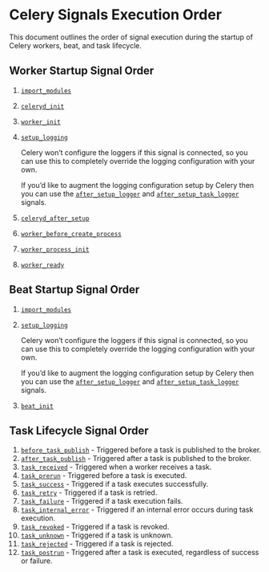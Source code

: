 # Celery Signals Execution Order

This document outlines the order of signal execution during the startup of Celery workers, beat, and task lifecycle.

## Worker Startup Signal Order

1. [`import_modules`](https://docs.celeryq.dev/en/stable/userguide/signals.html#import-modules)
2. [`celeryd_init`](https://docs.celeryq.dev/en/stable/userguide/signals.html#celeryd-init)
3. [`worker_init`](https://docs.celeryq.dev/en/stable/userguide/signals.html#worker-init)
4. [`setup_logging`](https://docs.celeryq.dev/en/stable/userguide/signals.html#setup-logging)

   Celery won’t configure the loggers if this signal is connected, so you can use this to completely override the logging configuration with your own.

   If you’d like to augment the logging configuration setup by Celery then you can use the [`after_setup_logger`](https://docs.celeryq.dev/en/stable/userguide/signals.html#std-signal-after_setup_logger) and [`after_setup_task_logger`](https://docs.celeryq.dev/en/stable/userguide/signals.html#std-signal-after_setup_task_logger) signals.
5. [`celeryd_after_setup`](https://docs.celeryq.dev/en/stable/userguide/signals.html#celeryd-after-setup)
6. [`worker_before_create_process`](https://docs.celeryq.dev/en/stable/userguide/signals.html#worker-before-create-process)
7. [`worker_process_init`](https://docs.celeryq.dev/en/stable/userguide/signals.html#worker-process-init)
8. [`worker_ready`](https://docs.celeryq.dev/en/stable/userguide/signals.html#worker-ready)

## Beat Startup Signal Order

1. [`import_modules`](https://docs.celeryq.dev/en/stable/userguide/signals.html#import-modules)
2. [`setup_logging`](https://docs.celeryq.dev/en/stable/userguide/signals.html#setup-logging)

   Celery won’t configure the loggers if this signal is connected, so you can use this to completely override the logging configuration with your own.

   If you’d like to augment the logging configuration setup by Celery then you can use the [`after_setup_logger`](https://docs.celeryq.dev/en/stable/userguide/signals.html#std-signal-after_setup_logger) and [`after_setup_task_logger`](https://docs.celeryq.dev/en/stable/userguide/signals.html#std-signal-after_setup_task_logger) signals.
3. [`beat_init`](https://docs.celeryq.dev/en/stable/userguide/signals.html#beat-init)

## Task Lifecycle Signal Order

1. [`before_task_publish`](https://docs.celeryq.dev/en/stable/userguide/signals.html#before-task-publish) - Triggered before a task is published to the broker.
2. [`after_task_publish`](https://docs.celeryq.dev/en/stable/userguide/signals.html#after-task-publish) - Triggered after a task is published to the broker.
3. [`task_received`](https://docs.celeryq.dev/en/stable/userguide/signals.html#task-received) - Triggered when a worker receives a task.
4. [`task_prerun`](https://docs.celeryq.dev/en/stable/userguide/signals.html#task-prerun) - Triggered before a task is executed.
5. [`task_success`](https://docs.celeryq.dev/en/stable/userguide/signals.html#task-success) - Triggered if a task executes successfully.
6. [`task_retry`](https://docs.celeryq.dev/en/stable/userguide/signals.html#task-retry) - Triggered if a task is retried.
7. [`task_failure`](https://docs.celeryq.dev/en/stable/userguide/signals.html#task-failure) - Triggered if a task execution fails.
8. [`task_internal_error`](https://docs.celeryq.dev/en/stable/userguide/signals.html#task-internal-error) - Triggered if an internal error occurs during task execution.
9. [`task_revoked`](https://docs.celeryq.dev/en/stable/userguide/signals.html#task-revoked) - Triggered if a task is revoked.
10. [`task_unknown`](https://docs.celeryq.dev/en/stable/userguide/signals.html#task-unknown) - Triggered if a task is unknown.
11. [`task_rejected`](https://docs.celeryq.dev/en/stable/userguide/signals.html#task-rejected) - Triggered if a task is rejected.
12. [`task_postrun`](https://docs.celeryq.dev/en/stable/userguide/signals.html#task-postrun) - Triggered after a task is executed, regardless of success or failure.

